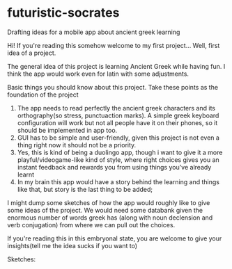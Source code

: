 # futuristic-socrates
Drafting ideas for a mobile app about ancient greek learning

Hi! If you're reading this somehow welcome to my first project... Well, first idea of a project.

The general idea of this project is learning Ancient Greek while having fun. I think the app would work even for latin with some adjustments.

Basic things you should know about this project. Take these points as the foundation of the project
1. The app needs to read perfectly the ancient greek characters and its orthography(so stress, punctuaction marks). A simple greek keyboard configuration will work but
not all people have it on their phones, so it should be implemented in app too.
2. GUI has to be simple and user-friendly, given this project is not even a thing right now it should not be a priority.
3. Yes, this is kind of being a duolingo app, though i want to give it a more playful/videogame-like kind of style, where right choices gives you an instant feedback
and rewards you from using things you've already learnt
4. In my brain this app would have a story behind the learning and things like that, but story is the last thing to be added;

I might dump some sketches of how the app would roughly like to give some ideas of the project. We would need some databank given the enormous number of words greek has
(along with noun declension and verb conjugation) from where we can pull out the choices.

If you're reading this in this embryonal state, you are welcome to give your insights(tell me the idea sucks if you want to)

Sketches:
